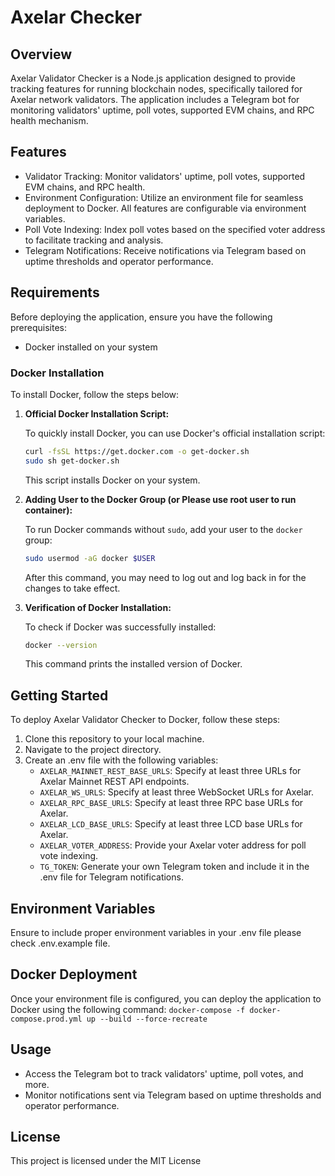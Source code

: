 # Axelar Checker

## Overview
Axelar Validator Checker is a Node.js application designed to provide tracking features for running blockchain nodes, specifically tailored for Axelar network validators. The application includes a Telegram bot for monitoring validators' uptime, poll votes, supported EVM chains, and RPC health mechanism.

## Features
- Validator Tracking: Monitor validators' uptime, poll votes, supported EVM chains, and RPC health.
- Environment Configuration: Utilize an environment file for seamless deployment to Docker. All features are configurable via environment variables.
- Poll Vote Indexing: Index poll votes based on the specified voter address to facilitate tracking and analysis.
- Telegram Notifications: Receive notifications via Telegram based on uptime thresholds and operator performance.

## Requirements
Before deploying the application, ensure you have the following prerequisites:
- Docker installed on your system


### Docker Installation

To install Docker, follow the steps below:

1. **Official Docker Installation Script:**

   To quickly install Docker, you can use Docker's official installation script:

   ```bash
   curl -fsSL https://get.docker.com -o get-docker.sh
   sudo sh get-docker.sh
   ```

   This script installs Docker on your system.

2. **Adding User to the Docker Group (or Please use root user to run container):** 

   To run Docker commands without `sudo`, add your user to the `docker` group:

   ```bash
   sudo usermod -aG docker $USER
   ```

   After this command, you may need to log out and log back in for the changes to take effect.

3. **Verification of Docker Installation:**

   To check if Docker was successfully installed:

   ```bash
   docker --version
   ```

   This command prints the installed version of Docker.

## Getting Started
To deploy Axelar Validator Checker to Docker, follow these steps:
1. Clone this repository to your local machine.
2. Navigate to the project directory.
3. Create an .env file with the following variables:
   - `AXELAR_MAINNET_REST_BASE_URLS`: Specify at least three URLs for Axelar Mainnet REST API endpoints.
   - `AXELAR_WS_URLS`: Specify at least three WebSocket URLs for Axelar.
   - `AXELAR_RPC_BASE_URLS`: Specify at least three RPC base URLs for Axelar.
   - `AXELAR_LCD_BASE_URLS`: Specify at least three LCD base URLs for Axelar.
   - `AXELAR_VOTER_ADDRESS`: Provide your Axelar voter address for poll vote indexing.
   - `TG_TOKEN`: Generate your own Telegram token and include it in the .env file for Telegram notifications.

## Environment Variables
Ensure to include proper environment variables in your .env file please check .env.example file.

## Docker Deployment
Once your environment file is configured, you can deploy the application to Docker using the following command:
`docker-compose -f docker-compose.prod.yml up --build --force-recreate
`

## Usage
- Access the Telegram bot to track validators' uptime, poll votes, and more.
- Monitor notifications sent via Telegram based on uptime thresholds and operator performance.

## License
This project is licensed under the MIT License
